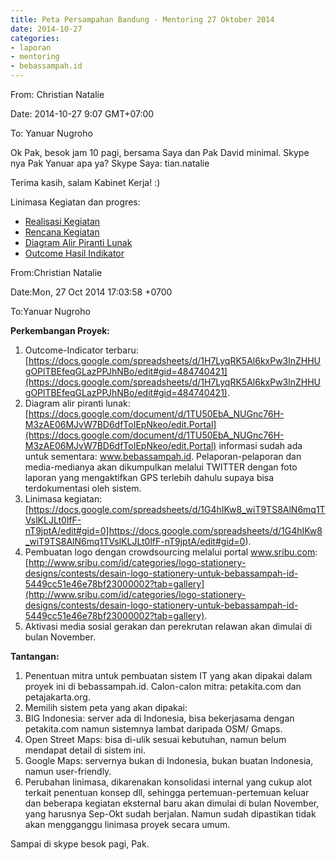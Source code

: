 ```yaml
---
title: Peta Persampahan Bandung - Mentoring 27 Oktober 2014
date: 2014-10-27
categories:
- laporan
- mentoring
- bebassampah.id
---
```


From: Christian Natalie 

Date: 2014-10-27 9:07 GMT+07:00 

To: Yanuar Nugroho

Ok Pak, besok jam 10 pagi, bersama Saya dan Pak David minimal. Skype nya Pak Yanuar apa ya? Skype Saya: tian.natalie

Terima kasih, salam Kabinet Kerja! :)


Linimasa Kegiatan dan progres:

* [Realisasi Kegiatan](http://www.ciptamedia.org/wiki/Berkas:Oktober_27_2014_CMS_Mentoring_Christian_Natalie.pdf#file)
* [Rencana Kegiatan](http://www.ciptamedia.org/wiki/Berkas:Oktober_27_2014_CMS_Mentoring_Christian_Natalie_2.pdf)
* [Diagram Alir Piranti Lunak](http://www.ciptamedia.org/wiki/Berkas:Oktober_27_2014_CMS_Mentoring_Christian_Natalie_4.pdf)
* [Outcome Hasil Indikator](http://www.ciptamedia.org/wiki/Berkas:Oktober_27_2014_CMS_Mentoring_Christian_Natalie_5.pdf)

From:Christian Natalie 

Date:Mon, 27 Oct 2014 17:03:58 +0700 

To:Yanuar Nugroho

**Perkembangan Proyek:**

1. Outcome-Indicator terbaru: [https://docs.google.com/spreadsheets/d/1H7LyqRK5Al6kxPw3lnZHHUgOPlTBEfeqGLazPPJhNBo/edit#gid=484740421](https://docs.google.com/spreadsheets/d/1H7LyqRK5Al6kxPw3lnZHHUgOPlTBEfeqGLazPPJhNBo/edit#gid=484740421).
2. Diagram alir piranti lunak: [https://docs.google.com/document/d/1TU50EbA_NUGnc76H-M3zAE06MJvW7BD6dfToIEpNkeo/edit.Portal](https://docs.google.com/document/d/1TU50EbA_NUGnc76H-M3zAE06MJvW7BD6dfToIEpNkeo/edit.Portal) informasi sudah ada untuk sementara: www.bebassampah.id. Pelaporan-pelaporan dan media-medianya akan dikumpulkan melalui TWITTER dengan foto laporan yang mengaktifkan GPS terlebih dahulu supaya bisa terdokumentasi oleh sistem.
3. Linimasa kegiatan: [https://docs.google.com/spreadsheets/d/1G4hIKw8_wiT9TS8AlN6mq1TVslKLJLt0lfF-nT9jptA/edit#gid=0]https://docs.google.com/spreadsheets/d/1G4hIKw8_wiT9TS8AlN6mq1TVslKLJLt0lfF-nT9jptA/edit#gid=0).
4. Pembuatan logo dengan crowdsourcing melalui portal www.sribu.com: [http://www.sribu.com/id/categories/logo-stationery-designs/contests/desain-logo-stationery-untuk-bebassampah-id-5449cc51e46e78bf23000002?tab=gallery](http://www.sribu.com/id/categories/logo-stationery-designs/contests/desain-logo-stationery-untuk-bebassampah-id-5449cc51e46e78bf23000002?tab=gallery).
5. Aktivasi media sosial gerakan dan perekrutan relawan akan dimulai di bulan November.

**Tantangan:**

1. Penentuan mitra untuk pembuatan sistem IT yang akan dipakai dalam proyek ini di bebassampah.id. Calon-calon mitra: petakita.com dan petajakarta.org.
2. Memilih sistem peta yang akan dipakai:
 1. BIG Indonesia: server ada di Indonesia, bisa bekerjasama dengan petakita.com namun sistemnya lambat daripada OSM/ Gmaps.
 2. Open Street Maps: bisa di-ulik sesuai kebutuhan, namun belum mendapat detail di sistem ini.
 3. Google Maps: servernya bukan di Indonesia, bukan buatan Indonesia, namun user-friendly.
3. Perubahan linimasa, dikarenakan konsolidasi internal yang cukup alot terkait penentuan konsep dll, sehingga pertemuan-pertemuan keluar dan beberapa kegiatan eksternal baru akan dimulai di bulan November, yang harusnya Sep-Okt sudah berjalan. Namun sudah dipastikan tidak akan mengganggu linimasa proyek secara umum.

Sampai di skype besok pagi, Pak.
